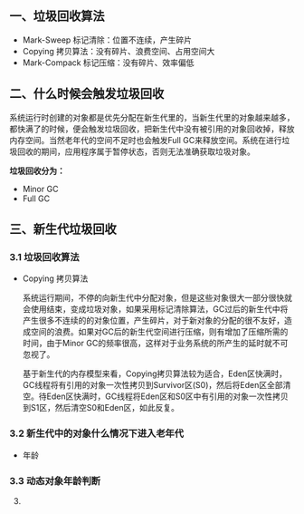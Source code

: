 ## 一、垃圾回收算法

- Mark-Sweep 标记清除：位置不连续，产生碎片
- Copying 拷贝算法：没有碎片、浪费空间、占用空间大
- Mark-Compack 标记压缩：没有碎片、效率偏低

## 二、什么时候会触发垃圾回收

​		系统运行时创建的对象都是优先分配在新生代里的，当新生代里的对象越来越多，都快满了的时候，便会触发垃圾回收，把新生代中没有被引用的对象回收掉，释放内存空间。当然老年代的空间不足时也会触发Full GC来释放空间。系统在进行垃圾回收的期间，应用程序属于暂停状态，否则无法准确获取垃圾对象。

**垃圾回收分为：**

- Minor GC
- Full GC

## 三、新生代垃圾回收

### 3.1 垃圾回收算法

- Copying 拷贝算法

  系统运行期间，不停的向新生代中分配对象，但是这些对象很大一部分很快就会使用结束，变成垃圾对象，如果采用标记清除算法，GC过后的新生代中将产生很多不连续的的对象位置，产生碎片，对于新对象的分配的很不友好，造成空间的浪费。如果对GC后的新生代空间进行压缩，则有增加了压缩所需的时间，由于Minor GC的频率很高，这样对于业务系统的所产生的延时就不可忽视了。

  基于新生代的内存模型来看，Copying拷贝算法较为适合，Eden区快满时，GC线程将有引用的对象一次性拷贝到Survivor区(S0)，然后将Eden区全部清空。待Eden区快满时，GC线程将Eden区和S0区中有引用的对象一次性拷贝到S1区，然后清空S0和Eden区，如此反复。

### 3.2 新生代中的对象什么情况下进入老年代

- 年龄

### 3.3 动态对象年龄判断



3. 